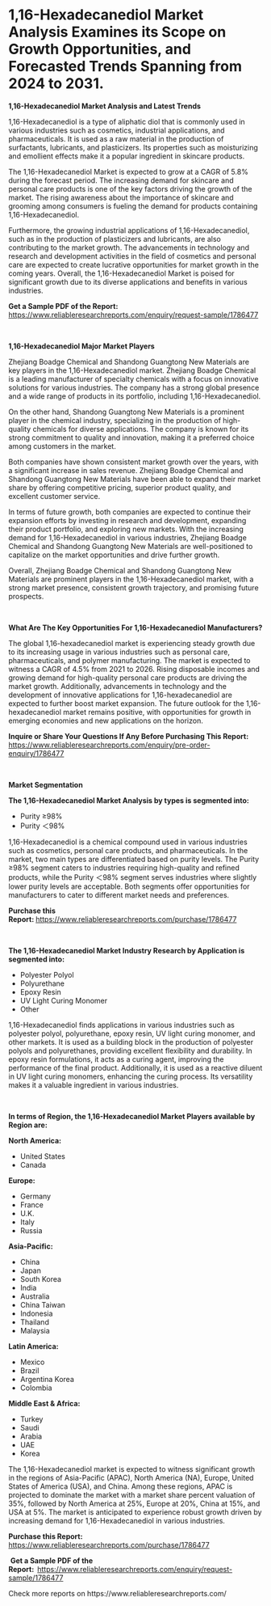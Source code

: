 <p><h1>1,16-Hexadecanediol Market Analysis Examines its Scope on Growth Opportunities, and Forecasted Trends Spanning from 2024 to 2031.</h1></p><p><strong>1,16-Hexadecanediol Market Analysis and Latest Trends</strong></p>
<p><p>1,16-Hexadecanediol is a type of aliphatic diol that is commonly used in various industries such as cosmetics, industrial applications, and pharmaceuticals. It is used as a raw material in the production of surfactants, lubricants, and plasticizers. Its properties such as moisturizing and emollient effects make it a popular ingredient in skincare products.</p><p>The 1,16-Hexadecanediol Market is expected to grow at a CAGR of 5.8% during the forecast period. The increasing demand for skincare and personal care products is one of the key factors driving the growth of the market. The rising awareness about the importance of skincare and grooming among consumers is fueling the demand for products containing 1,16-Hexadecanediol.</p><p>Furthermore, the growing industrial applications of 1,16-Hexadecanediol, such as in the production of plasticizers and lubricants, are also contributing to the market growth. The advancements in technology and research and development activities in the field of cosmetics and personal care are expected to create lucrative opportunities for market growth in the coming years. Overall, the 1,16-Hexadecanediol Market is poised for significant growth due to its diverse applications and benefits in various industries.</p></p>
<p><strong>Get a Sample PDF of the Report:&nbsp;</strong> <a href="https://www.reliableresearchreports.com/enquiry/request-sample/1786477">https://www.reliableresearchreports.com/enquiry/request-sample/1786477</a></p>
<p>&nbsp;</p>
<p><strong>1,16-Hexadecanediol Major Market Players</strong></p>
<p><p>Zhejiang Boadge Chemical and Shandong Guangtong New Materials are key players in the 1,16-Hexadecanediol market. Zhejiang Boadge Chemical is a leading manufacturer of specialty chemicals with a focus on innovative solutions for various industries. The company has a strong global presence and a wide range of products in its portfolio, including 1,16-Hexadecanediol.</p><p>On the other hand, Shandong Guangtong New Materials is a prominent player in the chemical industry, specializing in the production of high-quality chemicals for diverse applications. The company is known for its strong commitment to quality and innovation, making it a preferred choice among customers in the market.</p><p>Both companies have shown consistent market growth over the years, with a significant increase in sales revenue. Zhejiang Boadge Chemical and Shandong Guangtong New Materials have been able to expand their market share by offering competitive pricing, superior product quality, and excellent customer service.</p><p>In terms of future growth, both companies are expected to continue their expansion efforts by investing in research and development, expanding their product portfolio, and exploring new markets. With the increasing demand for 1,16-Hexadecanediol in various industries, Zhejiang Boadge Chemical and Shandong Guangtong New Materials are well-positioned to capitalize on the market opportunities and drive further growth.</p><p>Overall, Zhejiang Boadge Chemical and Shandong Guangtong New Materials are prominent players in the 1,16-Hexadecanediol market, with a strong market presence, consistent growth trajectory, and promising future prospects.</p></p>
<p>&nbsp;</p>
<p><strong>What Are The Key Opportunities For 1,16-Hexadecanediol Manufacturers?</strong></p>
<p><p>The global 1,16-hexadecanediol market is experiencing steady growth due to its increasing usage in various industries such as personal care, pharmaceuticals, and polymer manufacturing. The market is expected to witness a CAGR of 4.5% from 2021 to 2026. Rising disposable incomes and growing demand for high-quality personal care products are driving the market growth. Additionally, advancements in technology and the development of innovative applications for 1,16-hexadecanediol are expected to further boost market expansion. The future outlook for the 1,16-hexadecanediol market remains positive, with opportunities for growth in emerging economies and new applications on the horizon.</p></p>
<p><strong>Inquire or Share Your Questions If Any Before Purchasing This Report:</strong> <a href="https://www.reliableresearchreports.com/enquiry/pre-order-enquiry/1786477">https://www.reliableresearchreports.com/enquiry/pre-order-enquiry/1786477</a></p>
<p>&nbsp;</p>
<p><strong>Market Segmentation</strong></p>
<p><strong>The 1,16-Hexadecanediol Market Analysis by types is segmented into:</strong></p>
<p><ul><li>Purity ≥98%</li><li>Purity ＜98%</li></ul></p>
<p><p>1,16-Hexadecanediol is a chemical compound used in various industries such as cosmetics, personal care products, and pharmaceuticals. In the market, two main types are differentiated based on purity levels. The Purity ≥98% segment caters to industries requiring high-quality and refined products, while the Purity ＜98% segment serves industries where slightly lower purity levels are acceptable. Both segments offer opportunities for manufacturers to cater to different market needs and preferences.</p></p>
<p><strong>Purchase this Report:&nbsp;</strong><a href="https://www.reliableresearchreports.com/purchase/1786477">https://www.reliableresearchreports.com/purchase/1786477</a></p>
<p>&nbsp;</p>
<p><strong>The 1,16-Hexadecanediol Market Industry Research by Application is segmented into:</strong></p>
<p><ul><li>Polyester Polyol</li><li>Polyurethane</li><li>Epoxy Resin</li><li>UV Light Curing Monomer</li><li>Other</li></ul></p>
<p><p>1,16-Hexadecanediol finds applications in various industries such as polyester polyol, polyurethane, epoxy resin, UV light curing monomer, and other markets. It is used as a building block in the production of polyester polyols and polyurethanes, providing excellent flexibility and durability. In epoxy resin formulations, it acts as a curing agent, improving the performance of the final product. Additionally, it is used as a reactive diluent in UV light curing monomers, enhancing the curing process. Its versatility makes it a valuable ingredient in various industries.</p></p>
<p>&nbsp;</p>
<p><strong>In terms of Region, the 1,16-Hexadecanediol Market Players available by Region are:</strong></p>
<p>
    <p> <strong> North America: </strong>
        <ul>
            <li>United States</li>
            <li>Canada</li>
        </ul>
        </p> 
    <p> <strong> Europe: </strong>
        <ul>
            <li>Germany</li>
            <li>France</li>
            <li>U.K.</li>
            <li>Italy</li>
            <li>Russia</li>
        </ul>
        </p> 
    <p> <strong> Asia-Pacific: </strong>
        <ul>
            <li>China</li>
            <li>Japan</li>
            <li>South Korea</li>
            <li>India</li>
            <li>Australia</li>
            <li>China Taiwan</li>
            <li>Indonesia</li>
            <li>Thailand</li>
            <li>Malaysia</li>
        </ul>
        </p> 
    <p> <strong> Latin America: </strong>
        <ul>
            <li>Mexico</li>
            <li>Brazil</li>
            <li>Argentina Korea</li>
            <li>Colombia</li>
        </ul>
        </p> 
    <p> <strong> Middle East & Africa: </strong>
        <ul>
            <li>Turkey</li>
            <li>Saudi</li>
            <li>Arabia</li>
            <li>UAE</li>
            <li>Korea</li>
        </ul>
    </p>
    </p>
<p><p>The 1,16-Hexadecanediol market is expected to witness significant growth in the regions of Asia-Pacific (APAC), North America (NA), Europe, United States of America (USA), and China. Among these regions, APAC is projected to dominate the market with a market share percent valuation of 35%, followed by North America at 25%, Europe at 20%, China at 15%, and USA at 5%. The market is anticipated to experience robust growth driven by increasing demand for 1,16-Hexadecanediol in various industries.</p></p>
<p><strong>Purchase this Report: </strong><a href="https://www.reliableresearchreports.com/purchase/1786477">https://www.reliableresearchreports.com/purchase/1786477</a></p>
<p>&nbsp;<strong>Get a Sample PDF of the Report:&nbsp;&nbsp;</strong><a href="https://www.reliableresearchreports.com/enquiry/request-sample/1786477">https://www.reliableresearchreports.com/enquiry/request-sample/1786477</a></p>
<p><strong></strong></p>
<p>Check more reports on https://www.reliableresearchreports.com/</p>
